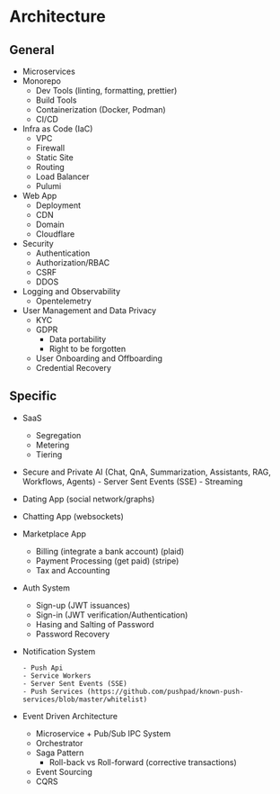 # Architecture

## General
- Microservices
- Monorepo
    - Dev Tools (linting, formatting, prettier)
    - Build Tools 
    - Containerization (Docker, Podman)
    - CI/CD
- Infra as Code (IaC)
    - VPC
    - Firewall
    - Static Site
    - Routing
    - Load Balancer
    - Pulumi
- Web App
    - Deployment
    - CDN
    - Domain
    - Cloudflare
- Security
    - Authentication
    - Authorization/RBAC
    - CSRF
    - DDOS
- Logging and Observability
    - Opentelemetry
- User Management and Data Privacy
    - KYC
    - GDPR
        - Data portability
        - Right to be forgotten
    - User Onboarding and Offboarding
    - Credential Recovery
 
## Specific
- SaaS
    - Segregation
    - Metering
    - Tiering
- Secure and Private AI (Chat, QnA, Summarization, Assistants, RAG, Workflows, Agents)
      - Server Sent Events (SSE)
      - Streaming
- Dating App (social network/graphs)
- Chatting App (websockets)
- Marketplace App
    - Billing (integrate a bank account) (plaid)
    - Payment Processing (get paid) (stripe)
    - Tax and Accounting
- Auth System
    - Sign-up (JWT issuances)
    - Sign-in (JWT verification/Authentication)
    - Hasing and Salting of Password
    - Password Recovery
- Notification System
  
      - Push Api
      - Service Workers
      - Server Sent Events (SSE)
      - Push Services (https://github.com/pushpad/known-push-services/blob/master/whitelist)
- Event Driven Architecture
  
    - Microservice + Pub/Sub IPC System
    - Orchestrator
    - Saga Pattern
        - Roll-back vs Roll-forward (corrective transactions)
    - Event Sourcing
    - CQRS
